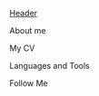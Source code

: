 [Header](https://github.com/SerhijNazarchuk/SerhiiNazarchuk/blob/main/assets/1111.jpg)

About me

My CV

Languages and Tools

Follow Me
